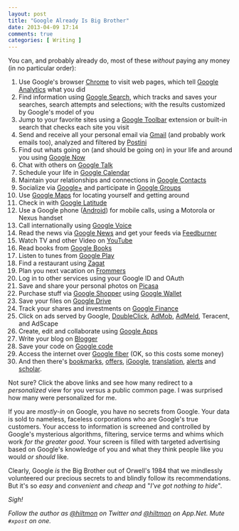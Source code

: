 ```yaml
---
layout: post
title: "Google Already Is Big Brother"
date: 2013-04-09 17:14
comments: true
categories: [ Writing ]
---
```


You can, and probably already do, most of these *without* paying any money <span class="light">(in no particular order)</span>:

1. Use Google's browser [Chrome](https://www.google.com/intl/en/chrome/browser/) to visit web pages, which tell [Google Analytics](http://www.google.com/analytics/) what you did
2. Find information using [Google Search](http://www.google.com), which tracks and saves your searches, search attempts and selections; with the results customized by Google's model of you
3. Jump to your favorite sites using a [Google Toolbar](http://toolbar.google.com/intl/en/) extension or built-in search that checks each site you visit
4. Send and receive all your personal email via [Gmail](http://mail.google.com) (and probably work emails too), analyzed and filtered by [Postini](http://www.google.com/postini/)
5. Find out whats going on (and should be going on) in your life and around you using [Google Now](http://www.google.com/landing/now/)
6. Chat with others on [Google Talk](http://www.google.com/talk/)
7. Schedule your life in [Google Calendar](https://www.google.com/calendar)
8. Maintain your relationships and connections in [Google Contacts](http://www.google.com/contacts/)
9. Socialize via [Google+](https://plus.google.com/) and participate in [Google Groups](http://groups.google.com)
10. Use [Google Maps](http://maps.google.com) for locating yourself and getting around
11. Check in with [Google Latitude](http://www.google.com/latitude?hl=en)
12. Use a Google phone ([Android](http://www.android.com)) for mobile calls, using a Motorola or Nexus handset
13. Call internationally using [Google Voice](http://voice.google.com/)
14. Read the news via [Google News](http://news.google.com/nwshp?hl=en) and get your feeds via [Feedburner](http://feedburner.google.com)
15. Watch TV and other Video on [YouTube](http://www.youtube.com/)
16. Read books from [Google Books](http://books.google.com/books?hl=en)
17. Listen to tunes from [Google Play](http://play.google.com/)
18. Find a restaurant using [Zagat](http://www.zagat.com)
19. Plan you next vacation on [Frommers](http://www.frommers.com)
20. Log in to other services using your Google ID and OAuth
21. Save and share your personal photos on [Picasa](http://picasa.google.com/)
22. Purchase stuff via [Google Shopper](http://www.google.com/products) using [Google Wallet](http://www.google.com/wallet/)
23. Save your files on [Google Drive](http://drive.google.com/)
24. Track your shares and investments on [Google Finance](http://www.google.com/finance)
25. Click on ads served by Google, [DoubleClick](http://www.google.com/doubleclick/), [AdMob](http://www.google.com/ads/admob/), [AdMeld](http://www.admeld.com), Teracent, and AdScape
26. Create, edit and collaborate using [Google Apps](http://www.google.com/apps/index1.html)
27. Write your blog on [Blogger](http://www.blogger.com/start?hl=en)
28. Save your code on [Google code](http://code.google.com/intl/en/)
29. Access the internet over [Google fiber](https://fiber.google.com/about/) <span class="light">(OK, so this costs some money)</span>
30. And then there's [bookmarks](http://www.google.com/bookmarks/), [offers](http://www.google.com/offers?utm_source=xsell&utm_medium=el&utm_campaign=moreproducts), [iGoogle](http://www.google.com/ig?hl=en&source=mpes), [translation](http://translate.google.com/?hl=en), [alerts](http://www.google.com/alerts?hl=en) and [scholar](http://www.google.com/schhp?hl=en).

Not sure? Click the above links and see how many redirect to a *personalized* view for you versus a public common page.  <span class="light">I was surprised how many were personalized for me.</span>

If you are *mostly-in* on Google, you have no secrets from Google. Your data is sold to nameless, faceless corporations who are Google's true customers. Your access to information is screened and controlled by Google's mysterious algorithms, filtering, service terms and whims which work *for the greater good*. Your screen is filled with targeted advertising based on Google's knowledge of you and what they think people like you would *or should* like.

Clearly, Google *is* the Big Brother out of Orwell's 1984 that we mindlessly volunteered our precious secrets to and blindly follow its recommendations. But it's so *easy* and *convenient* and *cheap* and "*I've got nothing to hide*".

*Sigh!*

*Follow the author as [@hiltmon](http://https://twitter.com/hiltmon) on Twitter and [@hiltmon](http://alpha.app.net/hiltmon) on App.Net. Mute `#xpost` on one.*